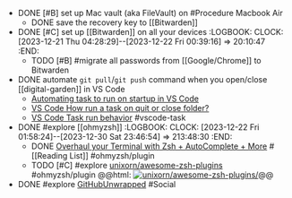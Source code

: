 - DONE [#B] set up Mac vault (aka FileVault) on #Procedure Macbook Air
	- DONE save the recovery key to [[Bitwarden]]
- DONE [#C] set up [[Bitwarden]] on all your devices
  :LOGBOOK:
  CLOCK: [2023-12-21 Thu 04:28:29]--[2023-12-22 Fri 00:39:16] =>  20:10:47
  :END:
	- TODO [#B] #migrate all passwords from [[Google/Chrome]] to Bitwarden
- DONE automate `git pull`/`git push` command when you open/close [[digital-garden]] in VS Code
	- [Automating task to run on startup in VS Code](https://sdivakarrajesh.medium.com/automating-task-to-run-on-startup-in-vscode-fe30d7f99454)
	- [VS Code How run a task on quit or close folder?](https://stackoverflow.com/a/77058296/7753274)
	- [VS Code Task run behavior](https://code.visualstudio.com/docs/editor/tasks#_run-behavior) #vscode-task
- DONE #explore [[ohmyzsh]]
  :LOGBOOK:
  CLOCK: [2023-12-22 Fri 01:58:24]--[2023-12-30 Sat 23:46:54] =>  213:48:30
  :END:
	- DONE [Overhaul your Terminal with Zsh + AutoComplete + More](https://timjames.dev/blog/overhaul-your-terminal-with-zsh-plugins-more-3oag) #[[Reading List]] #ohmyzsh/plugin
	- TODO [#C] #explore [unixorn/awesome-zsh-plugins](https://github.com/unixorn/awesome-zsh-plugins) #ohmyzsh/plugin 
	  @@html: <a href="https://github.com/unixorn/awesome-zsh-plugins/"><img src="https://github-readme-stats-astronomer.vercel.app/api/pin/?username=unixorn&repo=awesome-zsh-plugins&theme=tokyonight" alt="unixorn/awesome-zsh-plugins/"/></a>@@
- DONE #explore [GitHubUnwrapped](https://githubunwrapped.com/) #Social